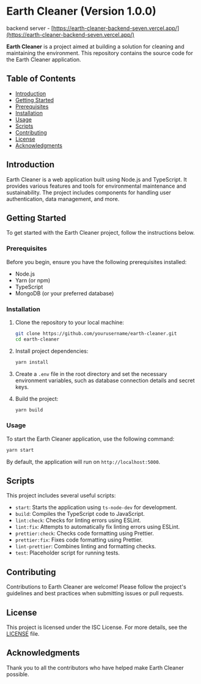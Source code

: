 # Earth Cleaner (Version 1.0.0)

backend server - [https://earth-cleaner-backend-seven.vercel.app/](https://earth-cleaner-backend-seven.vercel.app/)

**Earth Cleaner** is a project aimed at building a solution for cleaning and maintaining the environment. This repository contains the source code for the Earth Cleaner application.

## Table of Contents

- [Introduction](#introduction)
- [Getting Started](#getting-started)
- [Prerequisites](#prerequisites)
- [Installation](#installation)
- [Usage](#usage)
- [Scripts](#scripts)
- [Contributing](#contributing)
- [License](#license)
- [Acknowledgments](#acknowledgments)

## Introduction

Earth Cleaner is a web application built using Node.js and TypeScript. It provides various features and tools for environmental maintenance and sustainability. The project includes components for handling user authentication, data management, and more.

## Getting Started

To get started with the Earth Cleaner project, follow the instructions below.

### Prerequisites

Before you begin, ensure you have the following prerequisites installed:

- Node.js
- Yarn (or npm)
- TypeScript
- MongoDB (or your preferred database)

### Installation

1. Clone the repository to your local machine:

   ```bash
   git clone https://github.com/yourusername/earth-cleaner.git
   cd earth-cleaner
   ```

2. Install project dependencies:

   ```bash
   yarn install
   ```

3. Create a `.env` file in the root directory and set the necessary environment variables, such as database connection details and secret keys.

4. Build the project:

   ```bash
   yarn build
   ```

### Usage

To start the Earth Cleaner application, use the following command:

```bash
yarn start
```

By default, the application will run on `http://localhost:5000`.

## Scripts

This project includes several useful scripts:

- `start`: Starts the application using `ts-node-dev` for development.
- `build`: Compiles the TypeScript code to JavaScript.
- `lint:check`: Checks for linting errors using ESLint.
- `lint:fix`: Attempts to automatically fix linting errors using ESLint.
- `prettier:check`: Checks code formatting using Prettier.
- `prettier:fix`: Fixes code formatting using Prettier.
- `lint-prettier`: Combines linting and formatting checks.
- `test`: Placeholder script for running tests.

## Contributing

Contributions to Earth Cleaner are welcome! Please follow the project's guidelines and best practices when submitting issues or pull requests.

## License

This project is licensed under the ISC License. For more details, see the [LICENSE](LICENSE) file.

## Acknowledgments

Thank you to all the contributors who have helped make Earth Cleaner possible.
